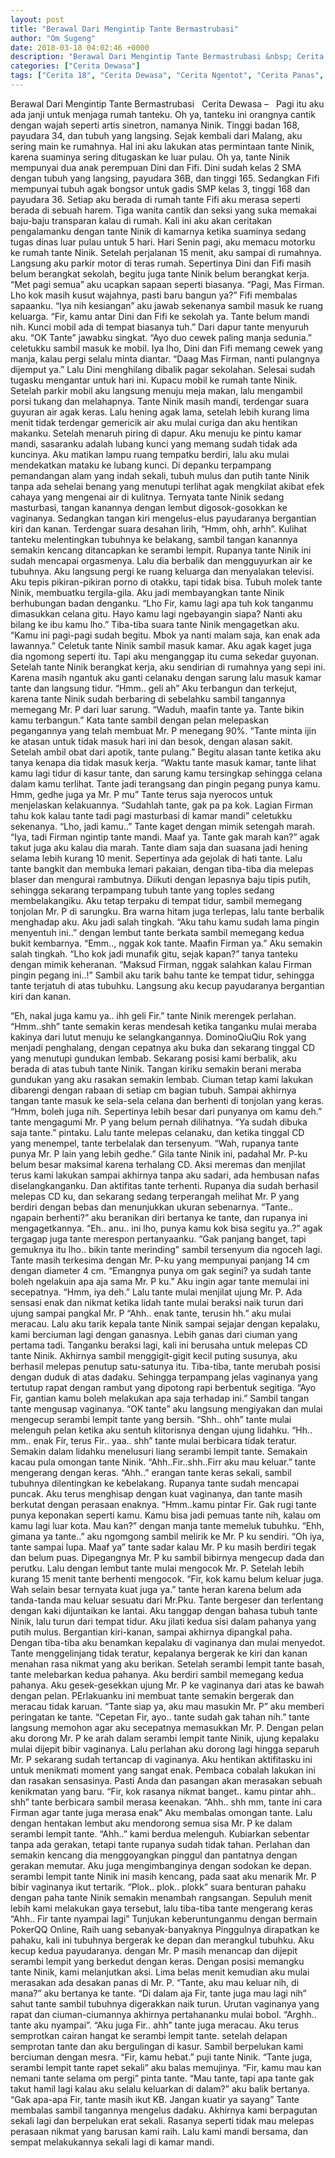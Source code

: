 ```yaml
---
layout: post
title: "Berawal Dari Mengintip Tante Bermastrubasi"
author: "Om Sugeng"
date: 2018-03-18 04:02:46 +0000
description: "Berawal Dari Mengintip Tante Bermastrubasi &nbsp; Cerita Dewasa &#8211;\u00a0 \u00a0Pagi itu aku ada janji untuk menjaga rumah tanteku. Oh ya, tanteku ini orangnya cantik dengan wajah seperti artis sinetron, n..."
categories: ["Cerita Dewasa"]
tags: ["Cerita 18", "Cerita Dewasa", "Cerita Ngentot", "Cerita Panas", "Kumpulan Cerita Dewasa"]
---
```



Berawal Dari Mengintip Tante Bermastrubasi
&nbsp;
Cerita Dewasa &#8211;   Pagi itu aku ada janji untuk menjaga rumah tanteku. Oh ya, tanteku ini orangnya cantik dengan wajah seperti artis sinetron, namanya Ninik. Tinggi badan 168, payudara 34, dan tubuh yang langsing. Sejak kembali dari Malang, aku sering main ke rumahnya. Hal ini aku lakukan atas permintaan tante Ninik, karena suaminya sering ditugaskan ke luar pulau.
Oh ya, tante Ninik mempunyai dua anak perempuan Dini dan Fifi. Dini sudah kelas 2 SMA dengan tubuh yang langsing, payudara 36B, dan tinggi 165. Sedangkan Fifi mempunyai tubuh agak bongsor untuk gadis SMP kelas 3, tinggi 168 dan payudara 36. Setiap aku berada di rumah tante Fifi aku merasa seperti berada di sebuah harem.
Tiga wanita cantik dan seksi yang suka memakai baju-baju transparan kalau di rumah. Kali ini aku akan ceritakan pengalamanku dengan tante Ninik di kamarnya ketika suaminya sedang tugas dinas luar pulau untuk 5 hari.
Hari Senin pagi, aku memacu motorku ke rumah tante Ninik. Setelah perjalanan 15 menit, aku sampai di rumahnya. Langsung aku parkir motor di teras rumah. Sepertinya Dini dan Fifi masih belum berangkat sekolah, begitu juga tante Ninik belum berangkat kerja.
“Met pagi semua” aku ucapkan sapaan seperti biasanya.
“Pagi, Mas Firman. Lho kok masih kusut wajahnya, pasti baru bangun ya?” Fifi membalas sapaanku.
“Iya nih kesiangan” aku jawab sekenanya sambil masuk ke ruang keluarga.
“Fir, kamu antar Dini dan Fifi ke sekolah ya. Tante belum mandi nih. Kunci mobil ada di tempat biasanya tuh.” Dari dapur tante menyuruh aku.
“OK Tante” jawabku singkat.
“Ayo duo cewek paling manja sedunia.” celetukku sambil masuk ke mobil. Iya lho, Dini dan Fifi memang cewek yang manja, kalau pergi selalu minta diantar.
“Daag Mas Firman, nanti pulangnya dijemput ya.” Lalu Dini menghilang dibalik pagar sekolahan.
Selesai sudah tugasku mengantar untuk hari ini. Kupacu mobil ke rumah tante Ninik.
Setelah parkir mobil aku langsung menuju meja makan, lalu mengambil porsi tukang dan melahapnya. Tante Ninik masih mandi, terdengar suara guyuran air agak keras. Lalu hening agak lama, setelah lebih kurang lima menit tidak terdengar gemericik air aku mulai curiga dan aku hentikan makanku.
Setelah menaruh piring di dapur. Aku menuju ke pintu kamar mandi, sasaranku adalah lubang kunci yang memang sudah tidak ada kuncinya. Aku matikan lampu ruang tempatku berdiri, lalu aku mulai mendekatkan mataku ke lubang kunci.
Di depanku terpampang pemandangan alam yang indah sekali, tubuh mulus dan putih tante Ninik tanpa ada sehelai benang yang menutupi terlihat agak mengkilat akibat efek cahaya yang mengenai air di kulitnya. Ternyata tante Ninik sedang masturbasi, tangan kanannya dengan lembut digosok-gosokkan ke vaginanya. Sedangkan tangan kiri mengelus-elus payudaranya bergantian kiri dan kanan.
Terdengar suara desahan lirih, “Hmm, ohh, arhh”.
Kulihat tanteku melentingkan tubuhnya ke belakang, sambil tangan kanannya semakin kencang ditancapkan ke serambi lempit. Rupanya tante Ninik ini sudah mencapai orgasmenya. Lalu dia berbalik dan mengguyurkan air ke tubuhnya.
Aku langsung pergi ke ruang keluarga dan menyalakan televisi. Aku tepis pikiran-pikiran porno di otakku, tapi tidak bisa. Tubuh molek tante Ninik, membuatku tergila-gila. Aku jadi membayangkan tante Ninik berhubungan badan denganku.
“Lho Fir, kamu lagi apa tuh kok tanganmu dimasukkan celana gitu. Hayo kamu lagi ngebayangin siapa? Nanti aku bilang ke ibu kamu lho.” Tiba-tiba suara tante Ninik mengagetkan aku.
“Kamu ini pagi-pagi sudah begitu. Mbok ya nanti malam saja, kan enak ada lawannya.” Celetuk tante Ninik sambil masuk kamar.
Aku agak kaget juga dia ngomong seperti itu. Tapi aku menganggap itu cuma sekedar guyonan. Setelah tante Ninik berangkat kerja, aku sendirian di rumahnya yang sepi ini. Karena masih ngantuk aku ganti celanaku dengan sarung lalu masuk kamar tante dan langsung tidur.
“Hmm.. geli ah” Aku terbangun dan terkejut, karena tante Ninik sudah berbaring di sebelahku sambil tangannya memegang Mr. P dari luar sarung.
“Waduh, maafin tante ya. Tante bikin kamu terbangun.” Kata tante sambil dengan pelan melepaskan pegangannya yang telah membuat Mr. P menegang 90%.
“Tante minta ijin ke atasan untuk tidak masuk hari ini dan besok, dengan alasan sakit. Setelah ambil obat dari apotik, tante pulang.” Begitu alasan tante ketika aku tanya kenapa dia tidak masuk kerja.
“Waktu tante masuk kamar, tante lihat kamu lagi tidur di kasur tante, dan sarung kamu tersingkap sehingga celana dalam kamu terlihat. Tante jadi terangsang dan pingin pegang punya kamu. Hmm, gedhe juga ya Mr. P mu” Tante terus saja nyerocos untuk menjelaskan kelakuannya.
“Sudahlah tante, gak pa pa kok. Lagian Firman tahu kok kalau tante tadi pagi masturbasi di kamar mandi” celetukku sekenanya.
“Lho, jadi kamu..” Tante kaget dengan mimik setengah marah.
“Iya, tadi Firman ngintip tante mandi. Maaf ya. Tante gak marah kan?” agak takut juga aku kalau dia marah.
Tante diam saja dan suasana jadi hening selama lebih kurang 10 menit. Sepertinya ada gejolak di hati tante. Lalu tante bangkit dan membuka lemari pakaian, dengan tiba-tiba dia melepas blaser dan mengurai rambutnya.
Diikuti dengan lepasnya baju tipis putih, sehingga sekarang terpampang tubuh tante yang toples sedang membelakangiku. Aku tetap terpaku di tempat tidur, sambil memegang tonjolan Mr. P di sarungku. Bra warna hitam juga terlepas, lalu tante berbalik menghadap aku. Aku jadi salah tingkah.
“Aku tahu kamu sudah lama pingin menyentuh ini..” dengan lembut tante berkata sambil memegang kedua bukit kembarnya.
“Emm.., nggak kok tante. Maafin Firman ya.” Aku semakin salah tingkah.
“Lho kok jadi munafik gitu, sejak kapan?” tanya tanteku dengan mimik keheranan.
“Maksud Firman, nggak salahkan kalau Firman pingin pegang ini..!” Sambil aku tarik bahu tante ke tempat tidur, sehingga tante terjatuh di atas tubuhku.
Langsung aku kecup payudaranya bergantian kiri dan kanan.

“Eh, nakal juga kamu ya.. ihh geli Fir.” tante Ninik merengek perlahan.
“Hmm..shh” tante semakin keras mendesah ketika tanganku mulai meraba kakinya dari lutut menuju ke selangkangannya. DominoQiuQiu
Rok yang menjadi penghalang, dengan cepatnya aku buka dan sekarang tinggal CD yang menutupi gundukan lembab. Sekarang posisi kami berbalik, aku berada di atas tubuh tante Ninik.
Tangan kiriku semakin berani meraba gundukan yang aku rasakan semakin lembab. Ciuman tetap kami lakukan dibarengi dengan rabaan di setiap cm bagian tubuh. Sampai akhirnya tangan tante masuk ke sela-sela celana dan berhenti di tonjolan yang keras.
“Hmm, boleh juga nih. Sepertinya lebih besar dari punyanya om kamu deh.” tante mengagumi Mr. P yang belum pernah dilihatnya.
“Ya sudah dibuka saja tante.” pintaku.
Lalu tante melepas celanaku, dan ketika tinggal CD yang menempel, tante terbelalak dan tersenyum.
“Wah, rupanya tante punya Mr. P lain yang lebih gedhe.” Gila tante Ninik ini, padahal Mr. P-ku belum besar maksimal karena terhalang CD.
Aksi meremas dan menjilat terus kami lakukan sampai akhirnya tanpa aku sadari, ada hembusan nafas diselangkanganku. Dan aktifitas tante terhenti. Rupanya dia sudah berhasil melepas CD ku, dan sekarang sedang terperangah melihat Mr. P yang berdiri dengan bebas dan menunjukkan ukuran sebenarnya.
“Tante.. ngapain berhenti?” aku beranikan diri bertanya ke tante, dan rupanya ini mengagetkannya.
“Eh.. anu.. ini lho, punya kamu kok bisa segitu ya..?” agak tergagap juga tante merespon pertanyaanku.
“Gak panjang banget, tapi gemuknya itu lho.. bikin tante merinding” sambil tersenyum dia ngoceh lagi.
Tante masih terkesima dengan Mr. P-ku yang mempunyai panjang 14 cm dengan diameter 4 cm.
“Emangnya punya om gak segini? ya sudah tante boleh ngelakuin apa aja sama Mr. P ku.” Aku ingin agar tante memulai ini secepatnya.
“Hmm, iya deh.” Lalu tante mulai menjilat ujung Mr. P.
Ada sensasi enak dan nikmat ketika lidah tante mulai beraksi naik turun dari ujung sampai pangkal Mr. P
“Ahh.. enak tante, terusin hh.” aku mulai meracau.
Lalu aku tarik kepala tante Ninik sampai sejajar dengan kepalaku, kami berciuman lagi dengan ganasnya. Lebih ganas dari ciuman yang pertama tadi. Tanganku beraksi lagi, kali ini berusaha untuk melepas CD tante Ninik.
Akhirnya sambil menggigit-gigit kecil puting susunya, aku berhasil melepas penutup satu-satunya itu. Tiba-tiba, tante merubah posisi dengan duduk di atas dadaku. Sehingga terpampang jelas vaginanya yang tertutup rapat dengan rambut yang dipotong rapi berbentuk segitiga.
“Ayo Fir, gantian kamu boleh melakukan apa saja terhadap ini.” Sambil tangan tante mengusap vaginanya.
“OK tante” aku langsung mengiyakan dan mulai mengecup serambi lempit tante yang bersih.
“Shh.. ohh” tante mulai melenguh pelan ketika aku sentuh klitorisnya dengan ujung lidahku.
“Hh.. mm.. enak Fir, terus Fir.. yaa.. shh” tante mulai berbicara tidak teratur.
Semakin dalam lidahku menelusuri liang serambi lempit tante. Semakain kacau pula omongan tante Ninik. “Ahh..Fir..shh..Firr aku mau keluar.” tante mengerang dengan keras.
“Ahh..” erangan tante keras sekali, sambil tubuhnya dilentingkan ke kebelakang.
Rupanya tante sudah mencapai puncak. Aku terus menghisap dengan kuat vaginanya, dan tante masih berkutat dengan perasaan enaknya.
“Hmm..kamu pintar Fir. Gak rugi tante punya keponakan seperti kamu. Kamu bisa jadi pemuas tante nih, kalau om kamu lagi luar kota. Mau kan?” dengan manja tante memeluk tubuhku.
“Ehh, gimana ya tante..” aku ngomgong sambil melirik ke Mr. P ku sendiri.
“Oh iya, tante sampai lupa. Maaf ya” tante sadar kalau Mr. P ku masih berdiri tegak dan belum puas.
Dipegangnya Mr. P ku sambil bibirnya mengecup dada dan perutku. Lalu dengan lembut tante mulai mengocok Mr. P. Setelah lebih kurang 15 menit tante berhenti mengocok.
“Fir, kok kamu belum keluar juga. Wah selain besar ternyata kuat juga ya.” tante heran karena belum ada tanda-tanda mau keluar sesuatu dari Mr.Pku.
Tante bergeser dan terlentang dengan kaki dijuntaikan ke lantai. Aku tanggap dengan bahasa tubuh tante Ninik, lalu turun dari tempat tidur. Aku jilati kedua sisi dalam pahanya yang putih mulus. Bergantian kiri-kanan, sampai akhirnya dipangkal paha. Dengan tiba-tiba aku benamkan kepalaku di vaginanya dan mulai menyedot.
Tante menggelinjang tidak teratur, kepalanya bergerak ke kiri dan kanan menahan rasa nikmat yang aku berikan. Setelah serambi lempit tante basah, tante melebarkan kedua pahanya. Aku berdiri sambil memegang kedua pahanya. Aku gesek-gesekkan ujung Mr. P ke vaginanya dari atas ke bawah dengan pelan. PErlakuanku ini membuat tante semakin bergerak dan meracau tidak karuan.
“Tante siap ya, aku mau masukin Mr. P” aku memberi peringatan ke tante.
“Cepetan Fir, ayo.. tante sudah gak tahan nih.” tante langsung memohon agar aku secepatnya memasukkan Mr. P.
Dengan pelan aku dorong Mr. P ke arah dalam serambi lempit tante Ninik, ujung kepalaku mulai dijepit bibir vaginanya. Lalu perlahan aku dorong lagi hingga separuh Mr. P sekarang sudah tertancap di vaginanya. Aku hentikan aktifitasku ini untuk menikmati moment yang sangat enak. Pembaca cobalah lakukan ini dan rasakan sensasinya. Pasti Anda dan pasangan akan merasakan sebuah kenikmatan yang baru.
“Fir, kok rasanya nikmat banget.. kamu pintar ahh.. shh” tante berbicara sambil merasa keenakan.
“Ahh.. shh mm, tante ini cara Firman agar tante juga merasa enak” Aku membalas omongan tante.
Lalu dengan hentakan lembut aku mendorong semua sisa Mr. P ke dalam serambi lempit tante.
“Ahh..” kami berdua melenguh.
Kubiarkan sebentar tanpa ada gerakan, tetapi tante rupanya sudah tidak tahan. Perlahan dan semakin kencang dia menggoyangkan pinggul dan pantatnya dengan gerakan memutar. Aku juga mengimbanginya dengan sodokan ke depan. serambi lempit tante Ninik ini masih kencang, pada saat aku menarik Mr. P bibir vaginanya ikut tertarik.
“Plok.. plok.. plokk” suara benturan pahaku dengan paha tante Ninik semakin menambah rangsangan.
Sepuluh menit lebih kami melakukan gaya tersebut, lalu tiba-tiba tante mengerang keras “Ahh.. Fir tante nyampai lagi”
Tunjukan keberuntunganmu dengan bermain PokerQQ Online, Raih uang sebanyak-banyaknya
Pinggulnya dirapatkan ke pahaku, kali ini tubuhnya bergerak ke depan dan merangkul tubuhku. Aku kecup kedua payudaranya. dengan Mr. P masih menancap dan dijepit serambi lempit yang berkedut dengan keras. Dengan posisi memangku tante Ninik, kami melanjutkan aksi. Lima belas menit kemudian aku mulai merasakan ada desakan panas di Mr. P.
“Tante, aku mau keluar nih, di mana?” aku bertanya ke tante.
“Di dalam aja Fir, tante juga mau lagi nih” sahut tante sambil tubuhnya digerakkan naik turun.
Urutan vaginanya yang rapat dan ciuman-ciumannya akhirnya pertahananku mulai bobol.
“Arghh.. tante aku nyampai”.
“Aku juga Fir.. ahh” tante juga meracau.
Aku terus semprotkan cairan hangat ke serambi lempit tante. setelah delapan semprotan tante dan aku bergulingan di kasur. Sambil berpelukan kami berciuman dengan mesra.
“Fir, kamu hebat.” puji tante Ninik.
“Tante juga, serambi lempit tante rapet sekali” aku balas memujinya.
“Fir, kamu mau kan nemani tante selama om pergi” pinta tante.
“Mau tante, tapi apa tante gak takut hamil lagi kalau aku selalu keluarkan di dalam?” aku balik bertanya.
“Gak apa-apa Fir, tante masih ikut KB. Jangan kuatir ya sayang” Tante membalas sambil tangannya mengelus dadaku.
Akhirnya kami berpagutan sekali lagi dan berpelukan erat sekali. Rasanya seperti tidak mau melepas perasaan nikmat yang barusan kami raih. Lalu kami mandi bersama, dan sempat melakukannya sekali lagi di kamar mandi.
